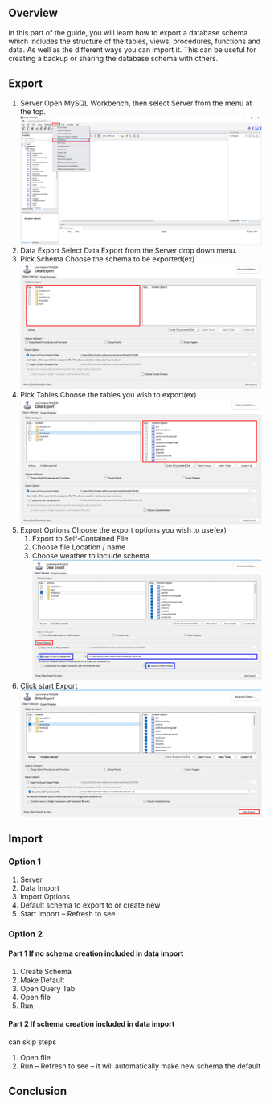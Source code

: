 ## Overview

In this part of the guide, you will learn how to export a database schema which includes the structure of the tables, views, procedures, functions and data. As well as the different ways you can import it. This can be useful for creating a backup or sharing the database schema with others.

## Export

1. Server
Open MySQL Workbench, then select Server from the menu at the top.
![ExportStart](./Images/ExportSchema1.png)
2. Data Export
Select Data Export from the Server drop down menu.
3. Pick Schema
Choose the schema to be exported(ex)
![PickSchema](./Images/PickSchema2.png)
4. Pick Tables
Choose the tables you wish to export(ex)
![PickTables](./Images/PickTables3.png)
5. Export Options
Choose the export options you wish to use(ex)
    1. Export to Self-Contained File
    2. Choose file Location / name
    3. Choose weather to include schema
![ExportOptions](./Images/ExportOptions4.png)
6. Click start Export
![ExportStart](./Images/StartExport5.png)

## Import

### Option 1

1. Server
2. Data Import
3. Import Options
4. Default schema to export to or create new
5. Start Import
– Refresh to see

### Option 2

#### Part 1 If no schema creation included in data import

1. Create Schema
2. Make Default
3. Open Query Tab
4. Open file
5. Run

#### Part 2 If schema creation included in data import

can skip steps

1. Open file
2. Run
– Refresh to see
– it will automatically make new schema the default

## Conclusion
